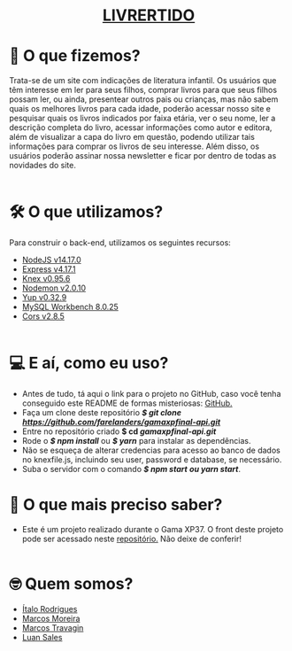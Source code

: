 **<h1 align="center"> <ins>LIVRERTIDO</ins> </h1>**



# :thinking: O que fizemos?
Trata-se de um site com indicações de literatura infantil. Os usuários que têm interesse em ler para seus filhos, comprar livros para que seus filhos possam ler, ou ainda, presentear outros pais ou crianças, mas não sabem quais os melhores livros para cada idade, poderão acessar nosso site e pesquisar quais os livros indicados por faixa etária, ver o seu nome, ler a descrição completa do livro, acessar informações como autor e editora, além de visualizar a capa do livro em questão, podendo utilizar tais informações para comprar os livros de seu interesse. Além disso, os usuários poderão assinar nossa newsletter e ficar por dentro de todas as novidades do site.
<br></br>



# :hammer_and_wrench: O que utilizamos?
Para construir o back-end, utilizamos os seguintes recursos:
* [NodeJS v14.17.0](https://nodejs.org/en/ "Dispenso apresentações.")
* [Express v4.17.1](https://expressjs.com/pt-br/ "Não liga pra ele, ele se acha demais!")
* [Knex v0.95.6](https://knexjs.org/ "Pra falar com o banco de dados você precisa de mim.")
* [Nodemon v2.0.10](https://nodemon.io/ "Relaxa, to de olho nas mudanças.")
* [Yup v0.32.9](https://github.com/jquense/yup "Nenhum erro passará despercebido.")
* [MySQL Workbench 8.0.25](https://www.mysql.com/products/workbench/ "Fica tranquilo, tá tudo guardadinho aqui.")
* [Cors v2.8.5](https://github.com/expressjs/cors#readme "Relaxa, eu falo com o front.")
<br></br>



# :computer: E aí, como eu uso?
* Antes de tudo, tá aqui o link para o projeto no GitHub, caso você tenha conseguido este README de formas misteriosas: [GitHub.](https://github.com/farelanders/gamaxpfinal-api.git "Você vai precisar me clonar, mas não sou a ovelha Dolly")
* Faça um clone deste repositório **_$ git clone https://github.com/farelanders/gamaxpfinal-api.git_**
* Entre no repositório criado **$ cd _gamaxpfinal-api.git_**
* Rode o  **_$ npm install_** ou **_$ yarn_** para instalar as dependências.
* Não se esqueça de alterar credencias para acesso ao banco de dados no knexfile.js, incluindo seu user, password e database, se necessário.
* Suba o servidor com o comando **_$ npm start_** **_ou yarn start_**.


# :bookmark_tabs: O que mais preciso saber?
* Este é um projeto realizado durante o Gama XP37. O front deste projeto pode ser acessado neste [repositório.](https://github.com/italo-rodrigues1/Gamaxp-Final-Front.git "Eu sou muito mais que uma carinha bonita.") Não deixe de conferir!
<br></br>



# :nerd_face: Quem somos?
* <a href="https://github.com/italo-rodrigues1" target="_blank">Ítalo Rodrigues</a>
* <a href="https://github.com/marcoscurymoreira" target="_blank">Marcos Moreira</a>
* <a href="https://github.com/farelanders" target="_blank">Marcos Travagin</a>
* <a href="https://github.com" target="_blank">Luan Sales</a>